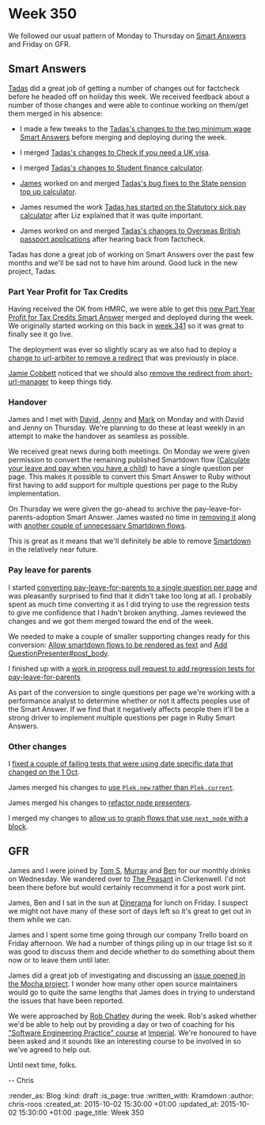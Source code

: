 Week 350
========

We followed our usual pattern of Monday to Thursday on [Smart Answers][smart-answers] and Friday on GFR.


## Smart Answers

[Tadas][tadas-tamosauskas] did a great job of getting a number of changes out for factcheck before he headed off on holiday this week. We received feedback about a number of those changes and were able to continue working on them/get them merged in his absence:

* I made a few tweaks to the [Tadas's changes to the two minimum wage Smart Answers][smart-answers-pr-1922] before merging and deploying during the week.

* I merged [Tadas's changes to Check if you need a UK visa][smart-answers-pr-1951].

* I merged [Tadas's changes to Student finance calculator][smart-answers-pr-1972].

* [James][james-mead] worked on and merged [Tadas's bug fixes to the State pension top up calculator][smart-answers-pr-1971].

* James resumed the work [Tadas has started on the Statutory sick pay calculator][smart-answers-pr-1967] after Liz explained that it was quite important.

* James worked on and merged [Tadas's changes to Overseas British passport applications][smart-answers-pr-1982] after hearing back from factcheck.

Tadas has done a great job of working on Smart Answers over the past few months and we'll be sad not to have him around. Good luck in the new project, Tadas.

### Part Year Profit for Tax Credits

Having received the OK from HMRC, we were able to get this [new Part Year Profit for Tax Credits Smart Answer][part-year-profit-tax-credits] merged and deployed during the week. We originally started working on this back in [week 341][week-341] so it was great to finally see it go live.

The deployment was ever so slightly scary as we also had to deploy a [change to url-arbiter to remove a redirect][url-arbiter-pr-25] that was previously in place.

[Jamie Cobbett][jamie-cobbett] noticed that we should also [remove the redirect from short-url-manager][short-url-manager-pr-44] to keep things tidy.


### Handover

James and I met with [David][david-singleton], [Jenny][jenny-duckett] and [Mark][mark-sheldon] on Monday and with David and Jenny on Thursday. We're planning to do these at least weekly in an attempt to make the handover as seamless as possible.

We received great news during both meetings. On Monday we were given permission to convert the remaining published Smartdown flow ([Calculate your leave and pay when you have a child][pay-leave-for-parents]) to have a single question per page. This makes it possible to convert this Smart Answer to Ruby without first having to add support for multiple questions per page to the Ruby implementation.

On Thursday we were given the go-ahead to archive the pay-leave-for-parents-adoption Smart Answer. James wasted no time in [removing it][smart-answers-pr-1983] along with [another couple of unnecessary Smartdown flows][smart-answers-pr-1975].

This is great as it means that we'll definitely be able to remove [Smartdown][smartdown] in the relatively near future.


### Pay leave for parents

I started [converting pay-leave-for-parents to a single question per page][smart-answers-pr-1977] and was pleasantly surprised to find that it didn't take too long at all. I probably spent as much time converting it as I did trying to use the regression tests to give me confidence that I hadn't broken anything. James reviewed the changes and we got them merged toward the end of the week.

We needed to make a couple of smaller supporting changes ready for this conversion: [Allow smartdown flows to be rendered as text][smart-answers-pr-1980] and [Add QuestionPresenter#post_body][smart-answers-pr-1978].

I finished up with a [work in progress pull request to add regression tests for pay-leave-for-parents][smart-answers-pr-1986]

As part of the conversion to single questions per page we're working with a performance analyst to determine whether or not it affects peoples use of the Smart Answer. If we find that it negatively affects people then it'll be a strong driver to implement multiple questions per page in Ruby Smart Answers.


### Other changes

I [fixed a couple of failing tests that were using date specific data that changed on the 1 Oct][smart-answers-pr-1981].

James merged his changes to [use `Plek.new` rather than `Plek.current`][smart-answers-pr-1970].

James merged his changes to [refactor node presenters][smart-answers-pr-1962].

I merged my changes to [allow us to graph flows that use `next_node` with a block][smart-answers-pr-1960].


## GFR

James and I were joined by [Tom S][tom-stuart], [Murray][murray-steele] and [Ben][ben-griffiths] for our monthly drinks on Wednesday. We wandered over to [The Peasant][the-peasant] in Clerkenwell. I'd not been there before but would certainly recommend it for a post work pint.

James, Ben and I sat in the sun at [Dinerama][dinerama] for lunch on Friday. I suspect we might not have many of these sort of days left so it's great to get out in them while we can.

James and I spent some time going through our company Trello board on Friday afternoon. We had a number of things piling up in our triage list so it was good to discuss them and decide whether to do something about them now or to leave them until later.

James did a great job of investigating and discussing an [issue opened in the Mocha project][mocha-issue-223]. I wonder how many other open source maintainers would go to quite the same lengths that James does in trying to understand the issues that have been reported.

We were approached by [Rob Chatley][rob-chatley] during the week. Rob's asked whether we'd be able to help out by providing a day or two of coaching for his ["Software Engineering Practice" course][rbc-302] at [Imperial][imperial-college-london]. We're honoured to have been asked and it sounds like an interesting course to be involved in so we've agreed to help out.

Until next time, folks.

-- Chris

[ben-griffiths]: https://twitter.com/beng
[david-singleton]: http://dsingleton.co.uk/
[dinerama]: http://www.streetfeastlondon.com/where/dinerama
[imperial-college-london]: http://www.ic.ac.uk/
[james-mead]: /james-mead
[jamie-cobbett]: https://twitter.com/jamiecobbett
[jenny-duckett]: https://twitter.com/jenny_duckett
[mark-sheldon]: https://twitter.com/marksheldon
[mocha-issue-223]: https://github.com/freerange/mocha/issues/233
[murray-steele]: https://twitter.com/#!/hlame
[part-year-profit-tax-credits]: https://www.gov.uk/part-year-profit-tax-credits
[pay-leave-for-parents]: https://www.gov.uk/pay-leave-for-parents
[rbc-302]: https://www.doc.ic.ac.uk/~rbc/302/
[rob-chatley]: https://www.doc.ic.ac.uk/~rbc/
[short-url-manager-pr-44]: https://github.com/alphagov/short-url-manager/pull/44
[smartdown]: https://github.com/alphagov/smartdown
[smart-answers]: https://github.com/alphagov/smart-answers
[smart-answers-pr-1922]: https://github.com/alphagov/smart-answers/pull/1922
[smart-answers-pr-1951]: https://github.com/alphagov/smart-answers/pull/1951
[smart-answers-pr-1960]: https://github.com/alphagov/smart-answers/pull/1960
[smart-answers-pr-1962]: https://github.com/alphagov/smart-answers/pull/1962
[smart-answers-pr-1967]: https://github.com/alphagov/smart-answers/pull/1967
[smart-answers-pr-1970]: https://github.com/alphagov/smart-answers/pull/1970
[smart-answers-pr-1971]: https://github.com/alphagov/smart-answers/pull/1971
[smart-answers-pr-1972]: https://github.com/alphagov/smart-answers/pull/1972
[smart-answers-pr-1975]: https://github.com/alphagov/smart-answers/pull/1975
[smart-answers-pr-1977]: https://github.com/alphagov/smart-answers/pull/1977
[smart-answers-pr-1978]: https://github.com/alphagov/smart-answers/pull/1978
[smart-answers-pr-1980]: https://github.com/alphagov/smart-answers/pull/1980
[smart-answers-pr-1981]: https://github.com/alphagov/smart-answers/pull/1981
[smart-answers-pr-1982]: https://github.com/alphagov/smart-answers/pull/1982
[smart-answers-pr-1983]: https://github.com/alphagov/smart-answers/pull/1983
[smart-answers-pr-1986]: https://github.com/alphagov/smart-answers/pull/1986
[tadas-tamosauskas]: http://codeme.lt/
[the-peasant]: http://www.thepeasant.co.uk/
[tom-stuart]: http://codon.com/
[url-arbiter-pr-25]: https://github.com/alphagov/url-arbiter/pull/25
[week-341]: /week-341

:render_as: Blog
:kind: draft
:is_page: true
:written_with: Kramdown
:author: chris-roos
:created_at: 2015-10-02 15:30:00 +01:00
:updated_at: 2015-10-02 15:30:00 +01:00
:page_title: Week 350
